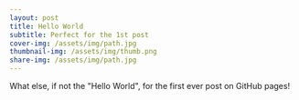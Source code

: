 ```yaml
---
layout: post
title: Hello World
subtitle: Perfect for the 1st post
cover-img: /assets/img/path.jpg
thumbnail-img: /assets/img/thumb.png
share-img: /assets/img/path.jpg
---
```

What else, if not the "Hello World", for the first ever post on GitHub pages! 
